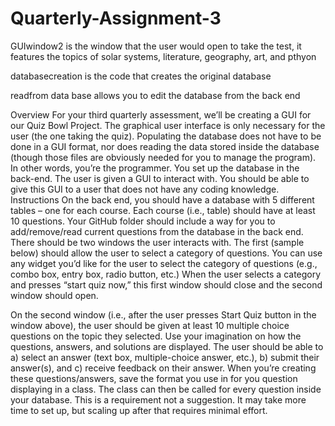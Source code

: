 # Quarterly-Assignment-3

GUIwindow2 is the window that the user would open to take the test, it features the topics of solar systems, literature, geography, art, and pthyon

databasecreation is the code that creates the original  database

readfrom data base allows you to edit the database from the back end

Overview
For your third quarterly assessment, we’ll be creating a GUI for our Quiz Bowl
Project. The graphical user interface is only necessary for the user (the one
taking the quiz). Populating the database does not have to be done in a GUI
format, nor does reading the data stored inside the database (though those
files are obviously needed for you to manage the program). In other words,
you’re the programmer. You set up the database in the back-end. The user is
given a GUI to interact with. You should be able to give this GUI to a user that
does not have any coding knowledge.
Instructions
On the back end, you should have a database with 5 different tables – one
for each course. Each course (i.e., table) should have at least 10 questions.
Your GitHub folder should include a way for you to add/remove/read current
questions from the database in the back end.
There should be two windows the user interacts with. The first (sample
below) should allow the user to select a category of questions. You can use
any widget you’d like for the user to select the category of questions (e.g.,
combo box, entry box, radio button, etc.) When the user selects a category
and presses “start quiz now,” this first window should close and the second
window should open.

On the second window (i.e., after the user presses Start Quiz button in the
window above), the user should be given at least 10 multiple choice
questions on the topic they selected. Use your imagination on how the
questions, answers, and solutions are displayed. The user should be able to
a) select an answer (text box, multiple-choice answer, etc.), b) submit their
answer(s), and c) receive feedback on their answer.
When you’re creating these questions/answers, save the format you use in
for you question displaying in a class. The class can then be called for every
question inside your database. This is a requirement not a suggestion. It
may take more time to set up, but scaling up after that requires minimal
effort.

